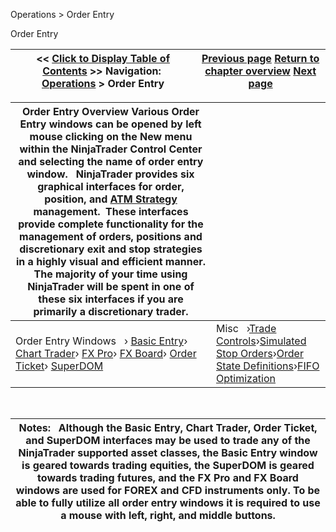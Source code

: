 ﻿


Operations \> Order Entry






















Order Entry







| \<\< [Click to Display Table of Contents](order_entry.md) \>\> **Navigation:**     [Operations](operations-1.md) \> Order Entry | [Previous page](properties_option_chain-1.md) [Return to chapter overview](operations-1.md) [Next page](attachingorderstoindicators-1.md) |
| --- | --- |













| Order Entry Overview Various Order Entry windows can be opened by left mouse clicking on the New menu within the NinjaTrader Control Center and selecting the name of order entry window.   NinjaTrader provides six graphical interfaces for order, position, and [ATM Strategy](atm_strategy-1.md) management.  These interfaces provide complete functionality for the management of orders, positions and discretionary exit and stop strategies in a highly visual and efficient manner. The majority of your time using NinjaTrader will be spent in one of these six interfaces if you are primarily a discretionary trader. | |
| --- | --- |
| Order Entry Windows   › [Basic Entry](basic_entry-1.md)› [Chart Trader](chart_trader-1.md)› [FX Pro](fx_pro-1.md)› [FX Board](fx_board-1.md)› [Order Ticket](order_ticket-1.md)› [SuperDOM](superdom-1.md) | Misc   ›[Trade Controls](trade_controls-1.md)›[Simulated Stop Orders](simulated_stop_orders-1.md)›[Order State Definitions](order_state_definitions-1.md)›[FIFO Optimization](fifo_optimization-1.md) |



 




| Notes:   Although the Basic Entry, Chart Trader, Order Ticket, and SuperDOM interfaces may be used to trade any of the NinjaTrader supported asset classes, the Basic Entry window is geared towards trading equities, the SuperDOM is geared towards trading futures, and the FX Pro and FX Board windows are used for FOREX and CFD instruments only. To be able to fully utilize all order entry windows it is required to use a mouse with left, right, and middle buttons. |
| --- |









